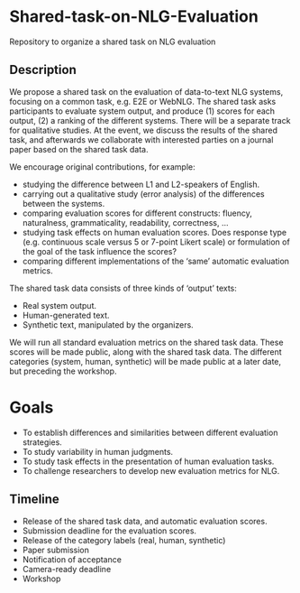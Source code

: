 # Shared-task-on-NLG-Evaluation
Repository to organize a shared task on NLG evaluation


## Description

We propose a shared task on the evaluation of data-to-text NLG systems, focusing on a common task, e.g. E2E or WebNLG. The shared task asks participants to evaluate system output, and produce (1) scores for each output, (2) a ranking of the different systems. There will be a separate track for qualitative studies. At the event, we discuss the results of the shared task, and afterwards we collaborate with interested parties on a journal paper based on the shared task data.

We encourage original contributions, for example:
- studying the difference between L1 and L2-speakers of English.
- carrying out a qualitative study (error analysis) of the differences between the systems.
- comparing evaluation scores for different constructs: fluency, naturalness, grammaticality, readability, correctness, …
- studying task effects on human evaluation scores. Does response type (e.g. continuous scale versus 5 or 7-point Likert scale) or formulation of the goal of the task influence the scores?
- comparing different implementations of the ‘same’ automatic evaluation metrics.

The shared task data consists of three kinds of ‘output’ texts:
- Real system output.
- Human-generated text.
- Synthetic text, manipulated by the organizers.

We will run all standard evaluation metrics on the shared task data. These scores will be made public, along with the shared task data. The different categories (system, human, synthetic) will be made public at a later date, but preceding the workshop.

# Goals

- To establish differences and similarities between different evaluation strategies.
- To study variability in human judgments.
- To study task effects in the presentation of human evaluation tasks.
- To challenge researchers to develop new evaluation metrics for NLG.

## Timeline

- Release of the shared task data, and automatic evaluation scores.
- Submission deadline for the evaluation scores.
- Release of the category labels (real, human, synthetic)
- Paper submission
- Notification of acceptance
- Camera-ready deadline
- Workshop
